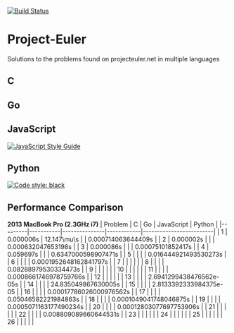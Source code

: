 [![Build Status](https://travis-ci.org/LucasGracia/project-euler.svg?branch=master)](https://travis-ci.org/LucasGracia/project-euler)
# Project-Euler
Solutions to the problems found on projecteuler.net in multiple languages

## C

## Go

## JavaScript
[![JavaScript Style Guide](https://img.shields.io/badge/code_style-standard-brightgreen.svg)](https://standardjs.com)

## Python
[![Code style: black](https://img.shields.io/badge/code%20style-black-000000.svg)](https://github.com/psf/black)

## Performance Comparison
**2013 MacBook Pro (2.3GHz i7)**
| Problem | C         | Go            | JavaScript | Python                  |
|---------|-----------|---------------|------------|-------------------------|
| 1       | 0.000006s | 12.147\mu\s   |            | 0.000714063644409s      |
| 2       | 0.000002s |    |            | 0.000632047653198s      |
| 3       | 0.000086s |    |            | 0.00075101852417s       |
| 4       | 0.059697s |    |            | 0.6347000598907471s     |
| 5       |           |    |            | 0.016444921493530273s   |
| 6       |           |    |            | 0.0001952648162841797s  |
| 7       |           |    |            |                         |
| 8       |           |    |            | 0.08288979530334473s    |
| 9       |           |    |            |                         |
| 10      |           |    |            |                         |
| 11      |           |    |            | 0.0008661746978759766s  |
| 12      |           |    |            |                         |
| 13      |           |    |            | 2.6941299438476562e-05s |
| 14      |           |    |            | 24.835049867630005s     |
| 15      |           |    |            | 2.8133392333984375e-05  |
| 16      |           |    |            | 0.00017786026000976562s |
| 17      |           |    |            | 0.05046582221984863s    |
| 18      |           |    |            | 0.0001049041748046875s  |
| 19      |           |    |            | 0.0005071163177490234s  |
| 20      |           |    |            | 0.00012803077697753906s |
| 21      |           |    |            |                         |
| 22      |           |    |            | 0.008809089660644531s   |
| 23      |           |    |            |                     |
| 24      |           |    |            |                     |
| 25      |           |    |            |                     |
| 26      |           |    |            |                     |